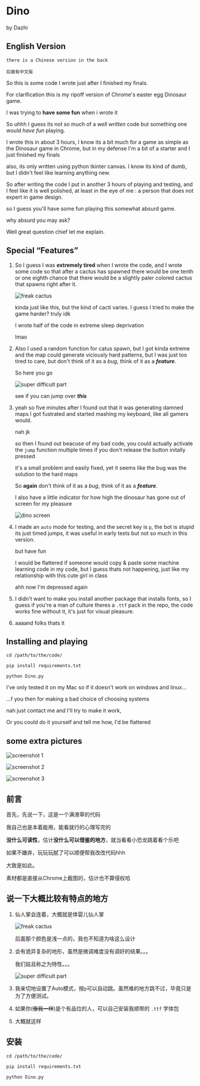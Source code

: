 # Dino

by Dazhi

## English Version

    there is a Chinese version in the back

    后面有中文版

So this is some code I wrote just after I finished my finals.

For clarification this is my ripoff version of Chrome's easter egg Dinosaur game.

I was trying to **have some fun** when i wrote it

So uhhh I guess its not so much of a *well written* code but something one would *have fun* playing.

I wrote this in about 3 hours, I know its a bit much for a game as simple as the Dinosaur game in Chrome, but in my defense I'm a bit of a starter and I just finished my finals

also, its only written using python tkinter canvas. I know its kind of dumb, but I didn't feel like learning anything new.

So after writing the code I put in another 3 hours of playing and testing, and I feel like it is well polished, at least in the eye of me : a person that does not expert in game design.

so I guess you'll have some fun playing this somewhat absurd game.

why absurd you may ask?

Well great question chief let me explain.

## Special “Features”

1. So I guess I was **extremely tired** when I wrote the code, and I wrote some code so that after a cactus has spawned there would be one tenth or one eighth chance that there would be a slightly paler colored cactus that spawns right after it.
   
   ![freak cactus](images/freakcactus.png)

    kinda just like this, but the kind of cacti varies. I guess I tried to make the game harder? truly idk 

    I wrote half of the code in extreme sleep deprivation

    lmao

2. Also I used a random function for catus spawn, but I got kinda extreme and the map could generate viciously hard patterns, but I was just too tired to care, but don't think of it as a *bug*, think of it as a ***feature***. 

    So here you go
    
    ![super difficult part](images/difficult.png)
    
    see if you can jump over ***this***

3. yeah so five minutes after I found out that it was generating damned maps I got fustrated and started mashing my keyboard, like all gamers would.

    nah jk

    so then I found out beacuse of my bad code, you could actually activate the `jump` function multiple times if you don't release the button initally pressed

    it's a small problem and easily fixed, yet it seems like the bug was the solution to the hard maps

    So **again** don't think of it as a *bug*, think of it as a ***feature***. 

    I also have a little indicator for how high the dinosaur has gone out of screen for my pleasure

    ![dino screen](images/toohigh.png)

4. I made an `auto` mode for testing, and the secret key is `p`, the bot is stupid its just timed jumps, it was useful in early tests but not so much in this version.

    but have fun

    I would be flattered if someone would copy & paste some machine learning code in my code, but I guess thats not happening, just like my relationship with this cute girl in class

    ahh now I'm depressed again

5. I didn't want to make you install another package that installs fonts, so I guess if you're a man of culture theres a `.ttf` pack in the repo, the code works fine without it, it's just for visual pleasure.
   
6. aaaand folks thats it

## Installing and playing

    cd /path/to/the/code/

    pip install requirements.txt

    python Dino.py

I've only tested it on my Mac so if it doesn't work on windows and linux...

...f you then for making a bad choice of choosing systems

nah just contact me and I'll try to make it work,

Or you could do it yourself and tell me how, I'd be flattered

## some extra pictures

![screenshot 1](images/ss001.png)

![screenshot 2](images/ss002.png)

![screenshot 3](images/ss003.png)

## 前言

首先，先说一下，这是一个满潦草的代码

我自己也是本着能用，能看就行的心理写完的

**没什么可读性**，估计**没什么可以借鉴的地方**，就当看看小恐龙跳着看个乐吧

如果不嫌弃，玩玩玩腻了可以顺便帮我改改代码hhh

大致是如此。


素材都是直接从Chrome上截图的，估计也不算侵权哈

## 说一下大概比较有特点的地方

1. 仙人掌会连着，大概就是体婴儿仙人掌
   
   ![freak cactus](images/freakcactus.png)

   后面那个颜色是浅一点的，我也不知道为啥这么设计

2. 会有诡异复杂的地形，虽然是微调难度没有调好的结果。。。

   我们姑且称之为特性。。。
   
   ![super difficult part](images/difficult.png)

3. 我亲切地设置了Auto模式，按`p`可以自动跳。虽然难的地方跳不过，毕竟只是为了方便测试。
4. 如果你(~~像我一样~~)是个有品位的人，可以自己安装我顺带的 `.ttf` 字体包
5. 大概就这样

## 安装

    cd /path/to/the/code/

    pip install requirements.txt

    python Dino.py

